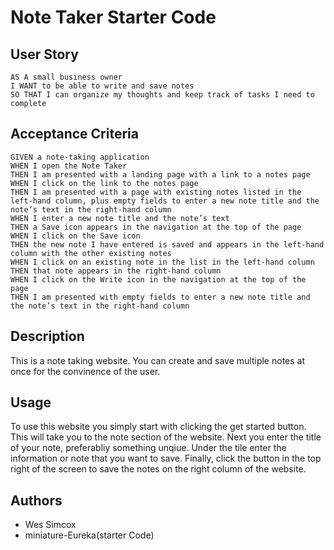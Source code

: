 # Note Taker Starter Code
## User Story
```
AS A small business owner
I WANT to be able to write and save notes
SO THAT I can organize my thoughts and keep track of tasks I need to complete
```
## Acceptance Criteria
```
GIVEN a note-taking application
WHEN I open the Note Taker
THEN I am presented with a landing page with a link to a notes page
WHEN I click on the link to the notes page
THEN I am presented with a page with existing notes listed in the left-hand column, plus empty fields to enter a new note title and the note’s text in the right-hand column
WHEN I enter a new note title and the note’s text
THEN a Save icon appears in the navigation at the top of the page
WHEN I click on the Save icon
THEN the new note I have entered is saved and appears in the left-hand column with the other existing notes
WHEN I click on an existing note in the list in the left-hand column
THEN that note appears in the right-hand column
WHEN I click on the Write icon in the navigation at the top of the page
THEN I am presented with empty fields to enter a new note title and the note’s text in the right-hand column
```

## Description
This is a note taking website. You can create and save multiple notes at once for the convinence of the user. 

## Usage
To use this website you simply start with clicking the get started button. This will take you to the note section of the website. Next you enter the title of your note, preferabliy something unqiue. Under the tile enter the information or note that you want to save. Finally, click the button in the top right of the screen to save the notes on the right column of the website.

## Authors
- Wes Simcox
- miniature-Eureka(starter Code)
